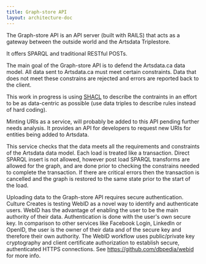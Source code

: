 ```yaml
---
title: Graph-store API
layout: architecture-doc
---
```


The Graph-store API is an API server (built with RAILS) that acts as a gateway between the outside world and the Artsdata Triplestore.

It offers SPARQL and traditional RESTful POSTs. 

The main goal of the Graph-store API is to defend the Artsdata.ca data model.  All data sent to Artsdata.ca must meet certain constraints. Data that does not meet these constrains are rejected and errors are reported back to the client.

This work in progress is using [SHACL](https://www.w3.org/TR/shacl/) to describe the contraints in an effort to be as data-centric as possible (use data triples to describe rules instead of hard coding).

Minting URIs as a service, will probably be added to this API pending further needs analysis. It provides an API for developers to request new URIs for entities being added to Artsdata. 

This service checks that the data meets all the requirements and constraints of the Artsdata data model. Each load is treated like a transaction.  Direct SPARQL insert is not allowed, however post load SPARQL transforms are allowed for the graph, and are done prior to checking the constrains needed to complete the transaction.  If there are critical errors then the transaction is cancelled and the graph is restored to the same state prior to the start of the load.

Uploading data to the Graph-store API requires secure authentication. Culture Creates is testing WebID as a novel way to identify and authenticate users. WebID has the  advantage of enabling the user to be the main authority of their data. Authentication is done with the user's own secure key. In comparison to other services like Facebook Login, LinkedIn or OpenID, the user is the owner of their data and of the secure key and therefore their own authority. The WebID workflow uses public/private key cryptography and client certificate authorization to establish secure, authenticated HTTPS connections. See https://github.com/dbpedia/webid for more info.


